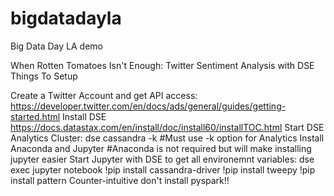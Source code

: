# bigdatadayla
Big Data Day LA demo

When Rotten Tomatoes Isn't Enough: Twitter Sentiment Analysis with DSE
Things To Setup

Create a Twitter Account and get API access: https://developer.twitter.com/en/docs/ads/general/guides/getting-started.html
Install DSE https://docs.datastax.com/en/install/doc/install60/installTOC.html
Start DSE Analytics Cluster: dse cassandra -k #Must use -k option for Analytics
Install Anaconda and Jupyter #Anaconda is not required but will make installing jupyter easier
Start Jupyter with DSE to get all environemnt variables: dse exec jupyter notebook
!pip install cassandra-driver
!pip install tweepy
!pip install pattern
Counter-intuitive don't install pyspark!!
 

